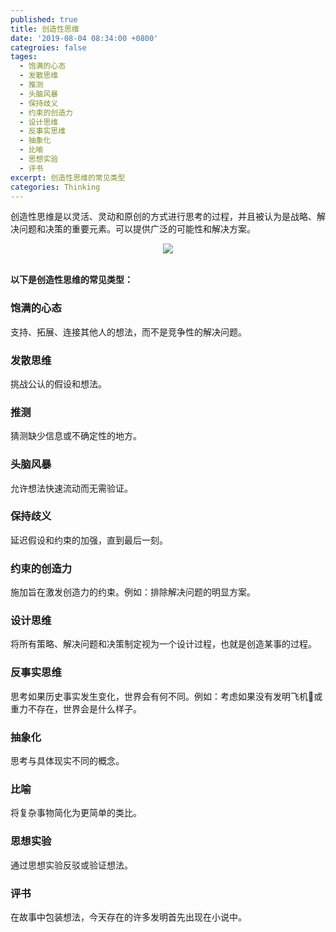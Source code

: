 ```yaml
---
published: true
title: 创造性思维
date: '2019-08-04 08:34:00 +0800'
categroies: false
tages:
  - 饱满的心态
  - 发散思维
  - 推测
  - 头脑风暴
  - 保持歧义
  - 约束的创造力
  - 设计思维
  - 反事实思维
  - 抽象化
  - 比喻
  - 思想实验
  - 评书
excerpt: 创造性思维的常见类型
categories: Thinking
---
```

创造性思维是以灵活、灵动和原创的方式进行思考的过程，并且被认为是战略、解决问题和决策的重要元素。可以提供广泛的可能性和解决方案。

<div align="center"><img src="https://www.bobinsun.cn/assets/images/creative-thinking.png"/></div><br>

**以下是创造性思维的常见类型：**

### 饱满的心态

支持、拓展、连接其他人的想法，而不是竞争性的解决问题。

### 发散思维

挑战公认的假设和想法。

### 推测

猜测缺少信息或不确定性的地方。

### 头脑风暴

允许想法快速流动而无需验证。

### 保持歧义

延迟假设和约束的加强，直到最后一刻。

### 约束的创造力

施加旨在激发创造力的约束。例如：排除解决问题的明显方案。

### 设计思维

将所有策略、解决问题和决策制定视为一个设计过程，也就是创造某事的过程。

### 反事实思维

思考如果历史事实发生变化，世界会有何不同。例如：考虑如果没有发明飞机🛫或重力不存在，世界会是什么样子。

### 抽象化

思考与具体现实不同的概念。

### 比喻

将复杂事物简化为更简单的类比。

### 思想实验

通过思想实验反驳或验证想法。

### 评书

在故事中包装想法，今天存在的许多发明首先出现在小说中。
